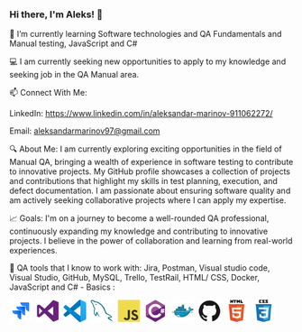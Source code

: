 ### Hi there, I'm Aleks! 👋

🌱 I’m currently learning Software technologies and QA Fundamentals and Manual testing, JavaScript and C# 

💻 I am currently seeking new opportunities to apply to my knowledge and seeking job in the QA Manual area.

📫 Connect With Me:

LinkedIn: https://www.linkedin.com/in/aleksandar-marinov-911062272/

Email: aleksandarmarinov97@gmail.com

🔍 About Me: I am currently exploring exciting opportunities in the field of Manual QA, bringing a wealth of experience in software testing to contribute to innovative projects. My GitHub profile showcases a collection of projects and contributions that highlight my skills in test planning, execution, and defect documentation. I am passionate about ensuring software quality and am actively seeking collaborative projects where I can apply my expertise.

📈 Goals: I'm on a journey to become a well-rounded QA professional, continuously expanding my knowledge and contributing to innovative projects. I believe in the power of collaboration and learning from real-world experiences.
 
🌱 QA tools that I know to work with: Jira, Postman, Visual studio code, Visual Studio, GitHub, MySQL, Trello, TestRail, HTML/ CSS, Docker, JavaScript and C# - Basics :
<div>
  <img src="https://github.com/devicons/devicon/blob/master/icons/jira/jira-original.svg" title="React" alt="React" width="40" height="40"/>&nbsp;
  <img src="https://github.com/devicons/devicon/blob/master/icons/visualstudio/visualstudio-plain.svg" title="SF" alt="sf" width="40" height="40"/>&nbsp;
  <img src="https://github.com/devicons/devicon/blob/master/icons/vscode/vscode-original.svg" title="Python" alt="Py" width="40" height="40"/>&nbsp;
   <img src="https://github.com/devicons/devicon/blob/master/icons/mysql/mysql-plain.svg" title="JQuery" alt="JQuery" width="40" height="40"/>&nbsp;
  <img src="https://github.com/devicons/devicon/blob/master/icons/javascript/javascript-original.svg" title="R" alt="R" width="40" height="40"/>&nbsp;
  <img src="https://github.com/devicons/devicon/blob/v2.14.0/icons/csharp/csharp-original.svg" title="R" alt="R" width="40" height="40"/>&nbsp;
  <img src="https://github.com/devicons/devicon/blob/master/icons/docker/docker-original.svg" title="D3" alt="D3" width="40" height="40"/>&nbsp;
  <img src="https://github.com/devicons/devicon/blob/master/icons/github/github-original.svg" title="D3" alt="D3" width="40" height="40"/>&nbsp;
  <img src="https://github.com/devicons/devicon/blob/master/icons/html5/html5-original-wordmark.svg" title="D3" alt="D3" width="40" height="40"/>&nbsp;
  <img src="https://github.com/devicons/devicon/blob/master/icons/css3/css3-original-wordmark.svg" title="D3" alt="D3" width="40" height="40"/>&nbsp;
 
<div>
<!--
**Aleksmarinov/Aleksmarinov** is a ✨ _special_ ✨ repository because its `README.md` (this file) appears on your GitHub profile.

Here are some ideas to get you started:

- 🔭 I’m currently working on ...
- 🌱 I’m currently learning Software technologies and QA Fundamentals and Manual testing, JavaScript and C# 
- 👯 I’m looking to collaborate on ...
- 🤔 I’m looking for help with ...
- 💬 Ask me about ...
- 📫 How to reach me: ...
- 😄 Pronouns: ...
- ⚡ Fun fact: ...
-->
